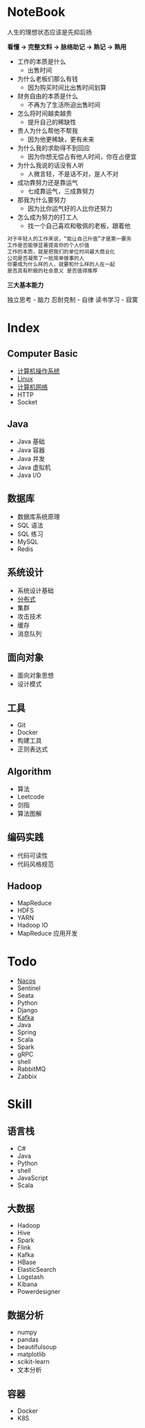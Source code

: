 # NoteBook

人生的理想状态应该是先抑后扬

**看懂 -> 完整文料 -> 脉络助记 -> 熟记 -> 熟用**

- 工作的本质是什么
  - 出售时间
- 为什么老板们那么有钱
  - 因为购买时间比出售时间划算
- 财务自由的本质是什么
  - 不再为了生活所迫出售时间
- 怎么将时间越卖越贵
  - 提升自己的稀缺性
- 贵人为什么帮他不帮我
  - 因为他更稀缺，更有未来
- 为什么我的求助得不到回应
  - 因为你想无偿占有他人时间，你在占便宜
- 为什么我说的话没有人听
  - 人微言轻，不是话不对，是人不对
- 成功靠努力还是靠运气
  - 七成靠运气，三成靠努力
- 那我为什么要努力
  - 因为比你运气好的人比你还努力
- 怎么成为努力的打工人
  - 找一个自己喜欢和敬佩的老板，跟着他

```md
对于年轻人的工作来说，“能让自己升值”才是第一要务
工作是否能够显著提高你的个人价值
工作的本质，就是把我们的单位时间最大商业化
公司是否凝聚了一批简单做事的人
你要成为什么样的人，就要和什么样的人在一起
是否具有积极的社会意义 是否值得推荐
```

**三大基本能力**

独立思考 - 脑力
忍耐克制 - 自律
读书学习 - 寂寞

# Index

## Computer Basic

- [计算机操作系统](./os/readme.md)
- [Linux](./os/linux/centos/readme.md)
- [计算机网络](.)
- HTTP
- Socket

## Java

- Java 基础
- Java 容器
- Java 并发
- Java 虚拟机
- Java I/O

## 数据库

- 数据库系统原理
- SQL 语法
- SQL 练习
- MySQL
- Redis

## 系统设计

- 系统设计基础
- [分布式](./java/distributed/readme.md)
- 集群
- 攻击技术
- 缓存
- 消息队列

## 面向对象

- 面向对象思想
- 设计模式

## 工具

- Git
- Docker
- 构建工具
- 正则表达式

## Algorithm

- 算法
- Leetcode
- 剑指
- 算法图解

## 编码实践

- 代码可读性
- 代码风格规范

## Hadoop

- MapReduce
- HDFS
- YARN
- Hadoop IO
- MapReduce 应用开发

# Todo

- [Nacos](https://nacos.io/zh-cn/docs/architecture.html)
- Sentinel
- Seata
- Python
- Django
- [Kafka]()
- Java
- Spring
- Scala
- Spark
- gRPC
- shell
- RabbitMQ
- Zabbix

# Skill

## 语言栈

- C#
- Java
- Python
- shell
- JavaScript
- Scala

## 大数据

- Hadoop
- Hive
- Spark
- Flink
- Kafka
- HBase
- ElasticSearch
- Logstash
- Kibana
- Powerdesigner

## 数据分析

- numpy
- pandas
- beautifulsoup
- matplotlib
- scikit-learn
- 文本分析

## 容器

- Docker
- K8S
